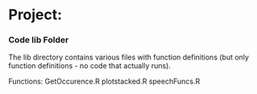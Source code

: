 # Project: 
### Code lib Folder

The lib directory contains various files with function definitions (but only function definitions - no code that actually runs).

Functions:
GetOccurence.R
plotstacked.R
speechFuncs.R